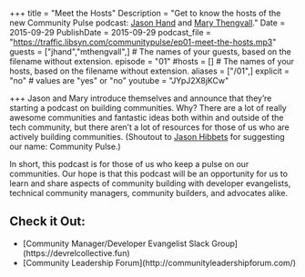 +++
title = "Meet the Hosts"
Description = "Get to know the hosts of the new Community Pulse podcast: [Jason Hand](https://twitter.com/jasonhand) and [Mary Thengvall](https://twitter.com/mary_grace)."
Date = 2015-09-29
PublishDate = 2015-09-29
podcast_file = "https://traffic.libsyn.com/communitypulse/ep01-meet-the-hosts.mp3"
guests = ["jhand","mthengvall",] # The names of your guests, based on the filename without extension.
episode = "01"
#hosts = [] # The names of your hosts, based on the filename without extension.
aliases = ["/01",]
explicit = "no" # values are "yes" or "no"
youtube = "JYpJ2X8jKCw"

+++
Jason and Mary introduce themselves and announce that they’re starting a podcast on building communities. Why? There are a lot of really awesome communities and fantastic ideas both within and outside of the tech community, but there aren’t a lot of resources for those of us who are actively building communities. (Shoutout to [Jason Hibbets](https://twitter.com/jhibbets) for suggesting our name: Community Pulse.)

In short, this podcast is for those of us who keep a pulse on our communities. Our hope is that this podcast will be an opportunity for us to learn and share aspects of community building with developer evangelists, technical community managers, community builders, and advocates alike.

<h2>Check it Out:</h2><ul>
<li>[Community Manager/Developer Evangelist Slack Group](https://devrelcollective.fun)</li>
<li>[Community Leadership Forum](http://communityleadershipforum.com/)</li></ul>
